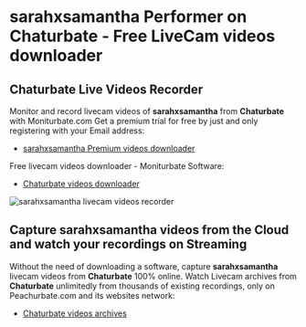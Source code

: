 # sarahxsamantha Performer on Chaturbate - Free LiveCam videos downloader

## Chaturbate Live Videos Recorder

Monitor and record livecam videos of **sarahxsamantha** from **Chaturbate** with Moniturbate.com
Get a premium trial for free by just and only registering with your Email address:
* [sarahxsamantha Premium videos downloader](https://moniturbate.com/request-demo-licence-key.html)

Free livecam videos downloader - Moniturbate Software:
* [Chaturbate videos downloader](https://moniturbate.com/moniturbate-download-software.html)

![sarahxsamantha livecam videos recorder](https://peachurnet.com/templates/moniturbate-software.png)


## Capture sarahxsamantha videos from the Cloud and watch your recordings on Streaming

Without the need of downloading a software, capture **sarahxsamantha** livecam videos from **Chaturbate** 100% online.
Watch Livecam archives from **Chaturbate** unlimitedly from thousands of existing recordings, only on Peachurbate.com and its websites network:
* [Chaturbate videos archives](https://peachurnet.com/)